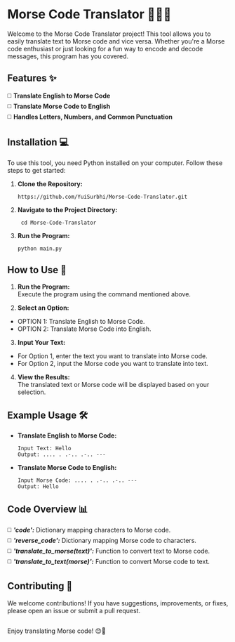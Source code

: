 # Morse Code Translator 🕵️‍♂️🔤

Welcome to the Morse Code Translator project! This tool allows you to easily translate text to Morse code and vice versa. Whether you're a Morse code enthusiast or just looking for a fun way to encode and decode messages, this program has you covered.<br>

## Features ✨

◻️ **Translate English to Morse Code** <br>
◻️ **Translate Morse Code to English** <br>
◻️ **Handles Letters, Numbers, and Common Punctuation** <br>

## Installation 💻

To use this tool, you need Python installed on your computer. Follow these steps to get started:<br>
1. **Clone the Repository:**<br>

       https://github.com/YuiSurbhi/Morse-Code-Translator.git

2. **Navigate to the Project Directory:**<br>

        cd Morse-Code-Translator

3. **Run the Program:**<br>

       python main.py

## How to Use 📖

1. **Run the Program:**<br>
  Execute the program using the command mentioned above.<br>

2. **Select an Option:**<br>
- OPTION 1: Translate English to Morse Code.<br>
- OPTION 2: Translate Morse Code into English.<br>

3. **Input Your Text:**<br>
- For Option 1, enter the text you want to translate into Morse code.<br>
- For Option 2, input the Morse code you want to translate into text.<br>

4. **View the Results:**<br>
  The translated text or Morse code will be displayed based on your selection.<br>

## Example Usage 🛠️

- **Translate English to Morse Code:**<br>

      Input Text: Hello
      Output: .... . .-.. .-.. ---

- **Translate Morse Code to English:**<br>

      Input Morse Code: .... . .-.. .-.. ---
      Output: Hello

## Code Overview 📊

◻️ ***'code':*** Dictionary mapping characters to Morse code.<br>
◻️ ***'reverse_code':*** Dictionary mapping Morse code to characters.<br>
◻️ ***'translate_to_morse(text)':*** Function to convert text to Morse code.<br>
◻️ ***'translate_to_text(morse)':*** Function to convert Morse code to text.<br>

## Contributing 🤝
We welcome contributions! If you have suggestions, improvements, or fixes, please open an issue or submit a pull request.

##

Enjoy translating Morse code! 😊🚀
